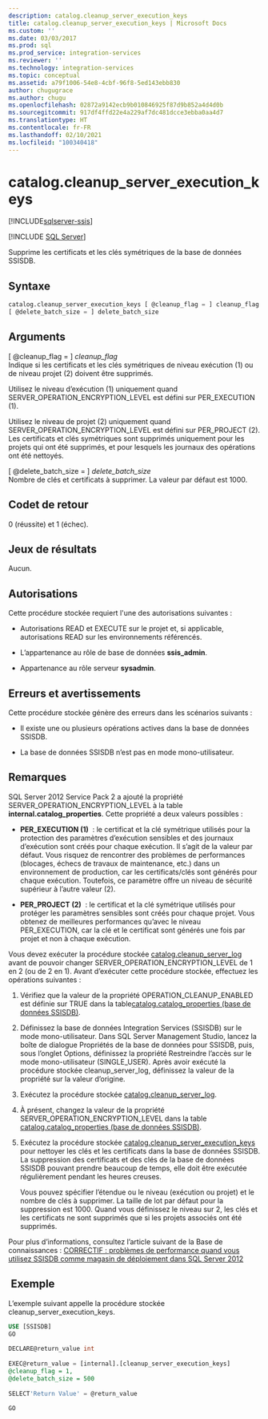 ```yaml
---
description: catalog.cleanup_server_execution_keys
title: catalog.cleanup_server_execution_keys | Microsoft Docs
ms.custom: ''
ms.date: 03/03/2017
ms.prod: sql
ms.prod_service: integration-services
ms.reviewer: ''
ms.technology: integration-services
ms.topic: conceptual
ms.assetid: a79f1006-54e8-4cbf-96f8-5ed143ebb830
author: chugugrace
ms.author: chugu
ms.openlocfilehash: 02872a9142ecb9b010846925f87d9b852a4d4d0b
ms.sourcegitcommit: 917df4ffd22e4a229af7dc481dcce3ebba0aa4d7
ms.translationtype: HT
ms.contentlocale: fr-FR
ms.lasthandoff: 02/10/2021
ms.locfileid: "100340418"
---
```

# <a name="catalogcleanup_server_execution_keys"></a>catalog.cleanup_server_execution_keys 

[!INCLUDE[sqlserver-ssis](../../includes/applies-to-version/sqlserver-ssis.md)]


[!INCLUDE [SQL Server](../../includes/applies-to-version/sqlserver.md)]

  Supprime les certificats et les clés symétriques de la base de données SSISDB.  
  
## <a name="syntax"></a>Syntaxe  
  
```sql
catalog.cleanup_server_execution_keys [ @cleanup_flag = ] cleanup_flag ,  
[ @delete_batch_size = ] delete_batch_size  
```  
  
## <a name="arguments"></a>Arguments  
 [ @cleanup_flag = ] *cleanup_flag*  
 Indique si les certificats et les clés symétriques de niveau exécution (1) ou de niveau projet (2) doivent être supprimés.  
  
 Utilisez le niveau d’exécution (1) uniquement quand SERVER_OPERATION_ENCRYPTION_LEVEL est défini sur PER_EXECUTION (1).  
  
 Utilisez le niveau de projet (2) uniquement quand SERVER_OPERATION_ENCRYPTION_LEVEL est défini sur PER_PROJECT (2). Les certificats et clés symétriques sont supprimés uniquement pour les projets qui ont été supprimés, et pour lesquels les journaux des opérations ont été nettoyés.  
  
 [ @delete_batch_size = ] *delete_batch_size*  
 Nombre de clés et certificats à supprimer. La valeur par défaut est 1000.  
  
## <a name="return-code-values"></a>Codet de retour  
 0 (réussite) et 1 (échec).  
  
## <a name="result-sets"></a>Jeux de résultats  
 Aucun.  
  
## <a name="permissions"></a>Autorisations  
 Cette procédure stockée requiert l'une des autorisations suivantes :  
  
-   Autorisations READ et EXECUTE sur le projet et, si applicable, autorisations READ sur les environnements référencés.  
  
-   L’appartenance au rôle de base de données **ssis_admin**.  
  
-   Appartenance au rôle serveur **sysadmin**.  
  
## <a name="errors-and-warnings"></a>Erreurs et avertissements  
 Cette procédure stockée génère des erreurs dans les scénarios suivants :  
  
-   Il existe une ou plusieurs opérations actives dans la base de données SSISDB.  
  
-   La base de données SSISDB n’est pas en mode mono-utilisateur.  
  
## <a name="remarks"></a>Remarques  
 SQL Server 2012 Service Pack 2 a ajouté la propriété SERVER_OPERATION_ENCRYPTION_LEVEL à la table **internal.catalog_properties**. Cette propriété a deux valeurs possibles :  
  
-   **PER_EXECUTION (1)**  : le certificat et la clé symétrique utilisés pour la protection des paramètres d’exécution sensibles et des journaux d’exécution sont créés pour chaque exécution. Il s’agit de la valeur par défaut. Vous risquez de rencontrer des problèmes de performances (blocages, échecs de travaux de maintenance, etc.) dans un environnement de production, car les certificats/clés sont générés pour chaque exécution. Toutefois, ce paramètre offre un niveau de sécurité supérieur à l’autre valeur (2).  
  
-   **PER_PROJECT (2)**  : le certificat et la clé symétrique utilisés pour protéger les paramètres sensibles sont créés pour chaque projet. Vous obtenez de meilleures performances qu’avec le niveau PER_EXECUTION, car la clé et le certificat sont générés une fois par projet et non à chaque exécution.  
  
 Vous devez exécuter la procédure stockée [catalog.cleanup_server_log](../../integration-services/system-stored-procedures/catalog-cleanup-server-log.md) avant de pouvoir changer SERVER_OPERATION_ENCRYPTION_LEVEL de 1 en 2 (ou de 2 en 1). Avant d’exécuter cette procédure stockée, effectuez les opérations suivantes :  
  
1.  Vérifiez que la valeur de la propriété OPERATION_CLEANUP_ENABLED est définie sur TRUE dans la table[catalog.catalog_properties &#40;base de données SSISDB&#41;](../../integration-services/system-views/catalog-catalog-properties-ssisdb-database.md).  
  
2.  Définissez la base de données Integration Services (SSISDB) sur le mode mono-utilisateur. Dans SQL Server Management Studio, lancez la boîte de dialogue Propriétés de la base de données pour SSISDB, puis, sous l’onglet Options, définissez la propriété Restreindre l’accès sur le mode mono-utilisateur (SINGLE_USER). Après avoir exécuté la procédure stockée cleanup_server_log, définissez la valeur de la propriété sur la valeur d’origine.  
  
3.  Exécutez la procédure stockée [catalog.cleanup_server_log](../../integration-services/system-stored-procedures/catalog-cleanup-server-log.md).  
  
4.  À présent, changez la valeur de la propriété SERVER_OPERATION_ENCRYPTION_LEVEL dans la table [catalog.catalog_properties &#40;base de données SSISDB&#41;](../../integration-services/system-views/catalog-catalog-properties-ssisdb-database.md).  
  
5.  Exécutez la procédure stockée [catalog.cleanup_server_execution_keys](../../integration-services/system-stored-procedures/catalog-cleanup-server-execution-keys.md) pour nettoyer les clés et les certificats dans la base de données SSISDB. La suppression des certificats et des clés de la base de données SSISDB pouvant prendre beaucoup de temps, elle doit être exécutée régulièrement pendant les heures creuses.  
  
     Vous pouvez spécifier l’étendue ou le niveau (exécution ou projet) et le nombre de clés à supprimer. La taille de lot par défaut pour la suppression est 1000. Quand vous définissez le niveau sur 2, les clés et les certificats ne sont supprimés que si les projets associés ont été supprimés.  
  
 Pour plus d’informations, consultez l’article suivant de la Base de connaissances : [CORRECTIF : problèmes de performance quand vous utilisez SSISDB comme magasin de déploiement dans SQL Server 2012](https://support.microsoft.com/kb/2972285)  
  
## <a name="example"></a> Exemple  
 L’exemple suivant appelle la procédure stockée cleanup_server_execution_keys.  
  
```sql  
USE [SSISDB]  
GO  
  
DECLARE@return_value int  
  
EXEC@return_value = [internal].[cleanup_server_execution_keys]  
@cleanup_flag = 1,  
@delete_batch_size = 500  
  
SELECT'Return Value' = @return_value  
  
GO  
```  
  
  
